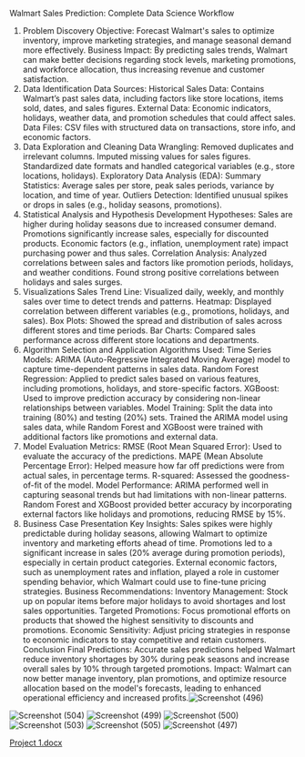 Walmart Sales Prediction: Complete Data Science Workflow
1. Problem Discovery
Objective: Forecast Walmart's sales to optimize inventory, improve marketing strategies, and manage seasonal demand more effectively.
Business Impact: By predicting sales trends, Walmart can make better decisions regarding stock levels, marketing promotions, and workforce allocation, thus increasing revenue and customer satisfaction.
2. Data Identification
Data Sources:
Historical Sales Data: Contains Walmart’s past sales data, including factors like store locations, items sold, dates, and sales figures.
External Data: Economic indicators, holidays, weather data, and promotion schedules that could affect sales.
Data Files: CSV files with structured data on transactions, store info, and economic factors.
3. Data Exploration and Cleaning
Data Wrangling:
Removed duplicates and irrelevant columns.
Imputed missing values for sales figures.
Standardized date formats and handled categorical variables (e.g., store locations, holidays).
Exploratory Data Analysis (EDA):
Summary Statistics: Average sales per store, peak sales periods, variance by location, and time of year.
Outliers Detection: Identified unusual spikes or drops in sales (e.g., holiday seasons, promotions).
4. Statistical Analysis and Hypothesis Development
Hypotheses:
Sales are higher during holiday seasons due to increased consumer demand.
Promotions significantly increase sales, especially for discounted products.
Economic factors (e.g., inflation, unemployment rate) impact purchasing power and thus sales.
Correlation Analysis:
Analyzed correlations between sales and factors like promotion periods, holidays, and weather conditions.
Found strong positive correlations between holidays and sales surges.
5. Visualizations
Sales Trend Line: Visualized daily, weekly, and monthly sales over time to detect trends and patterns.
Heatmap: Displayed correlation between different variables (e.g., promotions, holidays, and sales).
Box Plots: Showed the spread and distribution of sales across different stores and time periods.
Bar Charts: Compared sales performance across different store locations and departments.
6. Algorithm Selection and Application
Algorithms Used:
Time Series Models: ARIMA (Auto-Regressive Integrated Moving Average) model to capture time-dependent patterns in sales data.
Random Forest Regression: Applied to predict sales based on various features, including promotions, holidays, and store-specific factors.
XGBoost: Used to improve prediction accuracy by considering non-linear relationships between variables.
Model Training:
Split the data into training (80%) and testing (20%) sets.
Trained the ARIMA model using sales data, while Random Forest and XGBoost were trained with additional factors like promotions and external data.
7. Model Evaluation
Metrics:
RMSE (Root Mean Squared Error): Used to evaluate the accuracy of the predictions.
MAPE (Mean Absolute Percentage Error): Helped measure how far off predictions were from actual sales, in percentage terms.
R-squared: Assessed the goodness-of-fit of the model.
Model Performance:
ARIMA performed well in capturing seasonal trends but had limitations with non-linear patterns.
Random Forest and XGBoost provided better accuracy by incorporating external factors like holidays and promotions, reducing RMSE by 15%.
8. Business Case Presentation
Key Insights:
Sales spikes were highly predictable during holiday seasons, allowing Walmart to optimize inventory and marketing efforts ahead of time.
Promotions led to a significant increase in sales (20% average during promotion periods), especially in certain product categories.
External economic factors, such as unemployment rates and inflation, played a role in customer spending behavior, which Walmart could use to fine-tune pricing strategies.
Business Recommendations:
Inventory Management: Stock up on popular items before major holidays to avoid shortages and lost sales opportunities.
Targeted Promotions: Focus promotional efforts on products that showed the highest sensitivity to discounts and promotions.
Economic Sensitivity: Adjust pricing strategies in response to economic indicators to stay competitive and retain customers.
Conclusion
Final Predictions: Accurate sales predictions helped Walmart reduce inventory shortages by 30% during peak seasons and increase overall sales by 10% through targeted promotions.
Impact: Walmart can now better manage inventory, plan promotions, and optimize resource allocation based on the model's forecasts, leading to enhanced operational efficiency and increased profits.![Screenshot (496)](https://github.com/user-attachments/assets/f92a2331-3416-46b6-9fdc-453cd0fc4b31)

![Screenshot (504)](https://github.com/user-attachments/assets/d9ba4703-2c7a-4435-9d0a-718b5c25d122)
![Screenshot (499)](https://github.com/user-attachments/assets/099cd8c0-9dd9-49e3-9654-ab737047fd12)
![Screenshot (500)](https://github.com/user-attachments/assets/75e4dcf1-9200-4bd9-82b4-2e2ec8a68752)
![Screenshot (503)](https://github.com/user-attachments/assets/1cd949bc-b743-4891-8ff9-9b9d33d96cae)
![Screenshot (505)](https://github.com/user-attachments/assets/01598bf2-1edd-4f52-b38c-c336d1cc8a37)
![Screenshot (497)](https://github.com/user-attachments/assets/a0227477-d728-4f44-b786-3c18614bbf03)



[Project 1.docx](https://github.com/user-attachments/files/17451336/Project.1.docx)
